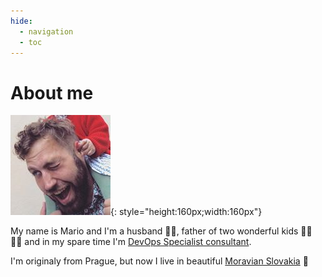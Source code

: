 ```yaml
---
hide:
  - navigation
  - toc
---
```

# About me

![ Photo of Mario Vejlupek](_assets/Mario_Vejlupek.jpg){: style="height:160px;width:160px"}

My name is Mario and I'm a husband 🕺🏻, father of two wonderful kids 👧🏻 👧🏼 and in my spare time I'm [DevOps Specialist consultant](https://www.linkedin.com/in/mariovejlupek/).

I'm originaly from Prague, but now I live in beautiful [Moravian Slovakia](https://en.wikipedia.org/wiki/Moravian_Slovakia) 🍇
